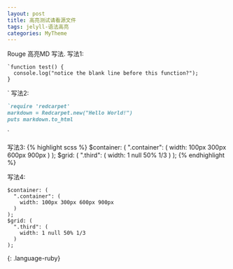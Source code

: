 ```yaml
---
layout: post
title: 高亮测试请看源文件
tags: jelyll-语法高亮
categories: MyTheme
---
```


Rouge 高亮MD 写法.
写法1:
```
`function test() {
  console.log("notice the blank line before this function?");
}
```
`
写法2:
```ruby
`require 'redcarpet'
markdown = Redcarpet.new("Hello World!")
puts markdown.to_html
```
`

写法3:
{% highlight scss %}
$container: (
  ".container": (
width: 100px 300px 600px 900px
  )
);
$grid: (
  ".third": (
width: 1 null 50% 1/3
  )
);
{% endhighlight %}

写法4:
~~~
$container: (
  ".container": (
	width: 100px 300px 600px 900px
  )
);
$grid: (
  ".third": (
	width: 1 null 50% 1/3
  )
);
~~~
{: .language-ruby}



